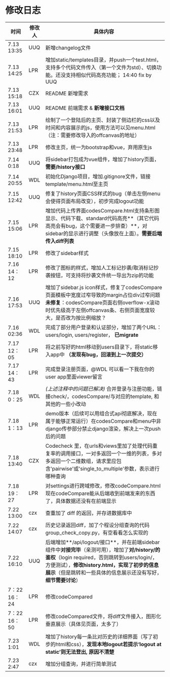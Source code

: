 # 修改日志



| 时间          | 修改人 | 具体内容                                                                                                                                                                          |
|-------------| ------ |-------------------------------------------------------------------------------------------------------------------------------------------------------------------------------|
| 7.13  13:35 | UUQ    | 新增changelog文件                                                                                                                                                                 |
| 7.13  14:25 | LPR    | 增加static/templates目录，并push一个test.html，支持多个代码文件传入（第一个文件为std）、切换功能。还没支持相似代码高亮功能； 14:40 fix by UUQ                                                                               |
| 7.13 15:18  | CZX    | README 新增需求                                                                                                                                                                   |
| 7.13 16:01  | UUQ    | README 前端需求 & **新增接口文档**                                                                                                                                                      |
| 7.13 21:53  | LPR    | 绘制了一个登陆后的主页、封装了侧边栏的css以及时间和内容展示的js，使用方法可以见menu.html（注：需要修改导入的offcanvas的地址）                                                                                                    |
| 7.13 23:48  | LPR    | 修改主页，统一为bootstrap和vue，弃用原生js                                                                                                                                                  |
| 7.14   0:18 | UUQ    | 将sidebar打包成为vue组件，增加了history页面，**需要/history接口**                                                                                                                               |
| 7.14 20:55  | WDL    | 初始化Django项目，增加.gitignore文件，链接template/menu.html至主页                                                                                                                            |
| 7.15 12:42  | UUQ    | 修复了history页面CSS样式的bug（单击左侧menu会使得页面布局改变），初步完成logout功能                                                                                                                         |
| 7.15 15:06  | LPR    | 增加代码上传界面codesCompare.html支持条形图显示、代码下载、standard代码高亮**（其它代码高亮会有bug，这个需要进一步排查）**，对sidebar的显示进行调整（头像放在上面）。**需要后端传入diff列表**                                                        |
| 7.15 18:10  | LPR    | 修改了sidebar样式                                                                                                                                                                  |
| 7.16 14：12  | LPR    | 修改了图标的样式，增加人工标记抄袭/取消标记抄袭按钮，可支持将抄袭文件统一导出为zip的功能                                                                                                                                |
| 7.16 17:53  | UUQ    | 增加了sidebar.js icon样式，修复了codesCompare页面模板中宽度过窄导致的margin占位div过窄问题<br>**未修复**：codesCompare页面右侧overflow-x滚动时优先级高于左侧offcanvas条、右侧页面宽度较大，是否改为按比例缩放？                                 |
| 7.16 02:36  | WDL    | 完成了部分用户登录和认证部分，增加了两个URL：users/login, users/register， **已migrate**                                                                                                             |
| 7.17 12：05  | LPR    | 将之前写好的html移动到users目录下，将static移入app中 **（发现有bug，回滚到上一次提交）**                                                                                                                     |
| 7.17 14：43  | LPR    | 完成登录注册页面，@WDL 可以看一下我在你的user app里面viewer留言                                                                                                                                     |
| 7.18  0：25  | WDL    | _(上述注释中的问题已解决)_ 合并登录与注册功能，链接check/，codesCompare/与对应的template, 和其他的一些小改动                                                                                                       |
| 7.18  1：13  | LPR    | demo版本（后续可以用组合式api彻底解决，现在属于能够正常运行）在codesCompare和menu中非django传参部分禁止django渲染，解决上一次push后的问题                                                                                      |
| 7.18  13:40 | CZX    | Codecheck 里，在urls和views里加了处理代码重复率的调用接口，一对多返回一个一维的列表，多对多返回一个二维数组，请求里应包含'pairwise'或'single_to_multiple'参数，表示进行哪种查询                                                              |
| 7.18 19：27  | LPR    | 对settings进行跨域修改，修改codeCompare.html 现在codeCompare能从后端收到前端发来的东西了，具体数据还没有在前端显示                                                                                                   |
| 7.22 13:00  | czx    | 查重加了 diff 的返回，并存进数据库中                                                                                                                                                         |
| 7.22 14:07  | czx    | 历史记录返回diff，加了个程设分组查询的代码 group_check_copy.py，有空看看怎么实现的                                                                                                                         |
| 7.22 16:10  | UUQ    | 后端增加**/api/logout/接口**，并在前端sidebar组件中**对接完毕**（亲测可用），增加了**对/history/的鉴权**（login required，否则跳转到users/login/，方便测试），**修改history.html，实现了初步的信息展示**（但是跳转和一些具体的信息展示还没有写好，**细节需要讨论**） |
| 7：22 16：24  | LPR    | 修改codeCompared                                                                                                                                                                |
| 7：22 16：50  | LPR    | 修改codeCompared文件，将diff文件接入，图形化垂直展示（具体见页面，太多了）                                                                                                                                 |
| 7.23 1:01   | WDL    | 增加了history每一条比对历史的详细界面（写了初步的html和css），**发现本地logout若提示‘logout at static’则无法登出, 原因不清楚**                                                                                         |
| 7.23 2:47   | czx | 增加分组查询，并进行简单测试                                                                                                                                                                |
